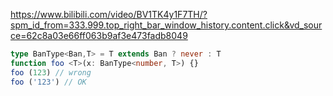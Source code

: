 https://www.bilibili.com/video/BV1TK4y1F7TH/?spm_id_from=333.999.top_right_bar_window_history.content.click&vd_source=62c8a03e66ff063b9af3e473fadb8049
```ts
type BanType<Ban,T> = T extends Ban ? never : T
function foo <T>(x: BanType<number, T>) {}
foo (123) // wrong
foo ('123') // OK
```